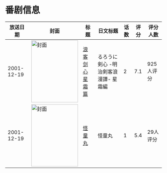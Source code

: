 # 番剧信息

|放送日期|封面|标题|日文标题|话数|评分|评分人数|
|---|---|---|---|---|---|---|
|2001-12-19|<img src="//lain.bgm.tv/pic/cover/c/7b/0b/13553_7swXF.jpg" alt="封面" style="width:150px;height:200px;object-fit:cover;">|[浪客剑心 星霜篇](https://bangumi.tv/subject/13553)|るろうに剣心 -明治剣客浪漫譚- 星霜編|2|7.1|925人评分|
|2001-12-19|<img src="//lain.bgm.tv/pic/cover/c/41/9d/20935_urerX.jpg" alt="封面" style="width:150px;height:200px;object-fit:cover;">|[怪童丸](https://bangumi.tv/subject/20935)|怪童丸|1|5.4|29人评分|
